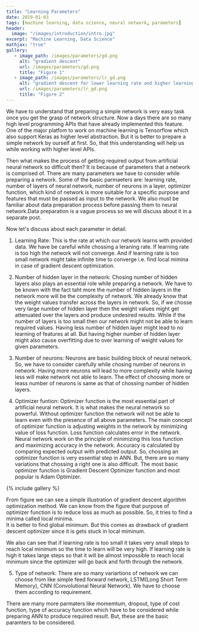 ```yaml
---
title: "Learning Parameters"
date: 2019-01-03
tags: [machine learning, data science, neural network, parameters]
header:
  image: "/images/introduction/intro.jpg"
excerpt: "Machine Learning, Data Science"
mathjax: "true"
gallery:
   - image_path: /images/parameters/gd.png
     alt: "gradient descent"
     url: /images/parameters/gd.png
     title: "Figure 1"
   - image_path: /images/parameters/lr_gd.png
     alt: "gradient descent for lower learning rate and higher learning rate"
     url: /images/parameters/lr_gd.png
     title: "Figure 2"
---
```


We have to understand that preparing a simple network is very easy task once you get the grasp of network structure. Now a days there are so many high level programming APIs that have already implemented this feature. 
One of the major platfom to work on machine learning is Tensorflow which also support Keras as higher level abstraction. But it is better to prepare a simple network by ourself at first. So, that this understanding will help us while working with higher level APIs.

Then what makes the process of getting required output from artificial neural network so difficult then?
It is because of parameters that a network is comprised of. There are many parameters we have to consider while preparing a network. Some of the basic parmaeters are:
learning rate, number of layers of neural network, number of neurons in a layer, optimizer function, which kind of network is more suitable for a specific purpose and features that must be passed as input to the network.
We also must be familiar about data preparation process before passing them to neural network.Data preparation is a vague process so we will discuss about it in a separate post.

Now let's discuss about each parameter in detail.

1. Learning Rate: This is the rate at which our network learns with provided data. We have be careful while chossing a leraning rate. If learning rate is too high the network will not converge. 
And if learning rate is too small network might take infinite time to converge i.e. find local mimina in case of gradient descent optimization.

2. Number of hidden layer in the network: Chosing number of hidden layers also plays an essential role while preparing a network. We have to be known with the fact taht more the number of hidden layers in the network more will be the complexity of network. We already know that the weight values transfer across the layers in network.
So, if we chosse very large number of hidden layer then the weight values might get attenuated over the layers and produce undesired results. While if the number of layers is too small then our network might not be able to learn required values.
Having less number of hidden layer might lead to no learning of features at all. But having higher number of hidden layer might also cause overfitting due to over learning of weight values for given parameters.

3. Number of neurons: Neurons are basic building block of neural network. So, we have to consider carefully while chosing number of neurons in network. Having more neurons will lead to more complexity while having less will make network not able to learn. The effect of choosing more or leass number of neurons is same as that of chossing number of hidden layers.

4. Optimizer funtion: Optimizer function is the most essential part of artificial neural network. It is what makes the neural network so powerful. Without optimizer function the network will not be able to learn even with the presence of all above parameters. The main concept of optimizer function is adjusting weights in the network by minimizing value of loss function. 
Loss function calculates error in the network. Neural network work on the principle of minimizing this loss function and maximizing accuracy in the network. 
Accuracy is calculated by comparing expected output with predicted output. So, chossing an optimizer function is very essential step in ANN. But, there are so many variations that chossing a right one is also difficult.
The most basic optimizer function is Gradient Descent Optimizer function and most popular is Adam Optimizer.

{% include gallery %}

From figure we can see a simple illustration of gradient descent algorithm optimization method. We can know from the figure that purpose of optimizer function is to reduce loss as much as possible. So, it tries to find a minima called local minima.  
It is better to find global minimum. But this comes as drawback of gradient descent optimizer since it is gets stuck in local miminum.

We also can see that if learning rate is too small it takes very small steps to reach local minimum  so the time to learn will be very high. If learning rate is high it takes large steps so that it will be almost impossible to reach local minimum since the optimizer will go back and forth through the network.

5. Type of network: There are so many variartions of network we can choose from like simple feed forward network, LSTM(Long Short Term Memory), CNN (Convolutional Neural Network). We have to choose them according to requirement.

There are many more parmaters like momemtum, dropout, type of cost function, type of accuracy function which have to be considered while preparing ANN to produce required result.
But, these are the basic paramters to be considered. 
